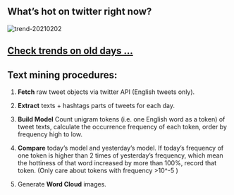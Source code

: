 ## What’s hot on twitter right now?

![trend-20210202][wordcloud]

[wordcloud]: https://raw.githubusercontent.com/xdqc/tweet-trend-everyday/master/word-cloud/trend-20210202.png?token=AF5V4P7ADR6KQBZ4CEDTNIK6AXRMU "trend-20210202"

## [Check trends on old days ...](https://github.com/xdqc/tweet-trend-everyday/tree/master/word-cloud)

## Text mining procedures:

1. **Fetch** raw tweet objects via twitter API (English tweets only).

2. **Extract** texts + hashtags parts of tweets for each day.

3. **Build Model** Count unigram tokens (i.e. one English word as a token) of tweet texts, calculate the occurrence frequency of each token, order by frequency high to low.

4. **Compare** today’s model and yesterday’s model. If today’s frequency of one token is higher than 2 times of yesterday’s frequency, which mean the hottiness of that word increased by more than 100%, record that token. (Only care about tokens with frequency >10^-5 )

5. Generate **Word Cloud** images.

